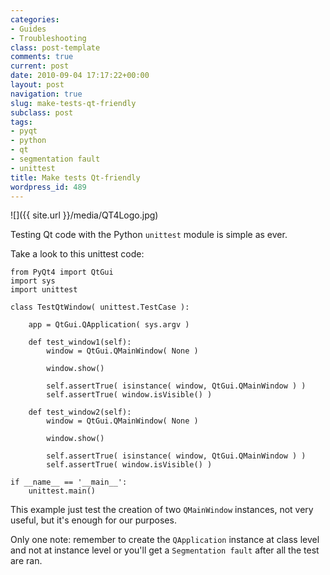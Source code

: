 ```yaml
---
categories:
- Guides
- Troubleshooting
class: post-template
comments: true
current: post
date: 2010-09-04 17:17:22+00:00
layout: post
navigation: true
slug: make-tests-qt-friendly
subclass: post
tags:
- pyqt
- python
- qt
- segmentation fault
- unittest
title: Make tests Qt-friendly
wordpress_id: 489
---
```


![]({{ site.url }}/media/QT4Logo.jpg)

Testing Qt code with the Python `unittest` module is simple as ever.

<!-- more -->Take a look to this unittest code:

    from PyQt4 import QtGui
    import sys
    import unittest

    class TestQtWindow( unittest.TestCase ):

        app = QtGui.QApplication( sys.argv )

        def test_window1(self):
            window = QtGui.QMainWindow( None )

            window.show()

            self.assertTrue( isinstance( window, QtGui.QMainWindow ) )
            self.assertTrue( window.isVisible() )

        def test_window2(self):
            window = QtGui.QMainWindow( None )

            window.show()

            self.assertTrue( isinstance( window, QtGui.QMainWindow ) )
            self.assertTrue( window.isVisible() )

    if __name__ == '__main__':
        unittest.main()

This example just test the creation of two `QMainWindow` instances, not very useful, but it's enough for our purposes.

Only one note: remember to create the `QApplication` instance at class level and not at instance level or you'll get a `Segmentation fault` after all the test are ran.
